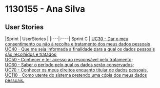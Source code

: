 # 1130155 - Ana Silva

## User Stories

|Sprint | UserStories |
|:---|:----| Sprint C |
[UC30 - Dar o meu consentimento ou não à recolha e tratamento dos meus dados pessoais](../UserStories/UC30/UC30.md)<br/>
[UC40 - Que me seja informada a finalidade para a qual os dados pessoais são recolhidos e tratados;](../UserStories/UC40/UC40.md)<br/>
[UC50 - Conhecer e ter acesso ao responsável pelo tratamento;](../UserStories/UC50/UC50.md)<br/>
[UC60 - Saber o período pelo qual os dados serão conservados;](../UserStories/UC60/UC60.md)<br/>
[UC70 - Conhecer os meus direitos enquanto titular de dados pessoais.](../UserStories/UC70/UC70.md)<br/>
[UC110 - Como utente do sistema pretendo uma cópia dos meus dados pessoais.](../UserStories/UC110/UC110.md)<br/>
